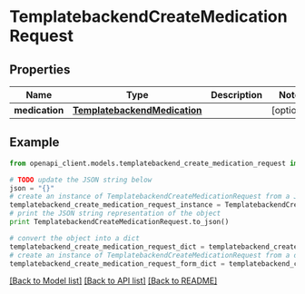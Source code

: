 # TemplatebackendCreateMedicationRequest


## Properties

Name | Type | Description | Notes
------------ | ------------- | ------------- | -------------
**medication** | [**TemplatebackendMedication**](TemplatebackendMedication.md) |  | [optional] 

## Example

```python
from openapi_client.models.templatebackend_create_medication_request import TemplatebackendCreateMedicationRequest

# TODO update the JSON string below
json = "{}"
# create an instance of TemplatebackendCreateMedicationRequest from a JSON string
templatebackend_create_medication_request_instance = TemplatebackendCreateMedicationRequest.from_json(json)
# print the JSON string representation of the object
print TemplatebackendCreateMedicationRequest.to_json()

# convert the object into a dict
templatebackend_create_medication_request_dict = templatebackend_create_medication_request_instance.to_dict()
# create an instance of TemplatebackendCreateMedicationRequest from a dict
templatebackend_create_medication_request_form_dict = templatebackend_create_medication_request.from_dict(templatebackend_create_medication_request_dict)
```
[[Back to Model list]](../README.md#documentation-for-models) [[Back to API list]](../README.md#documentation-for-api-endpoints) [[Back to README]](../README.md)


